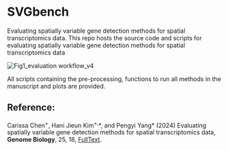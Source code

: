 # SVGbench

Evaluating spatially variable gene detection methods for spatial transcriptomics data.
This repo hosts the source code and scripts for evaluating spatially variable gene detection methods for spatial transcriptomics data

![Fig1_evaluation workflow_v4](https://github.com/PYangLab/SVGbench/assets/10148940/9e39d918-5a7c-4b3f-8068-24cee617c533)

All scripts containing the pre-processing, functions to run all methods in the manuscript and plots are provided.

## Reference:

Carissa Chen<sup>+</sup>, Hani Jieun Kim<sup>+,</sup>\*, and Pengyi Yang\* (2024) Evaluating spatially variable gene detection methods for spatial transcriptomics data, **Genome Biology**, 25, 18, [FullText](https://doi.org/10.1186/s13059-023-03145-y).
